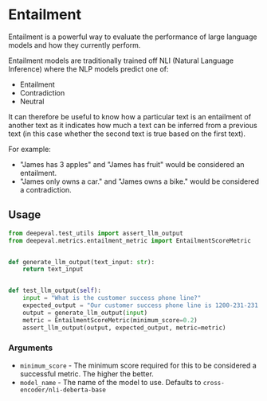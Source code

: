 # Entailment

Entailment is a powerful way to evaluate the performance of large language models and how they currently perform.

Entailment models are traditionally trained off NLI (Natural Language Inference) where the NLP models predict one of: 

- Entailment
- Contradiction
- Neutral

It can therefore be useful to know how a particular text is an entailment of another text as it indicates how much a text can be inferred from a previous text (in this case whether the second text is true based on the first text).

For example:
- "James has 3 apples" and "James has fruit" would be considered an entailment.
- "James only owns a car." and "James owns a bike." would be considered a contradiction.

## Usage

```python
from deepeval.test_utils import assert_llm_output
from deepeval.metrics.entailment_metric import EntailmentScoreMetric


def generate_llm_output(text_input: str):
    return text_input


def test_llm_output(self):
    input = "What is the customer success phone line?"
    expected_output = "Our customer success phone line is 1200-231-231."
    output = generate_llm_output(input)
    metric = EntailmentScoreMetric(minimum_score=0.2)
    assert_llm_output(output, expected_output, metric=metric)

```

### Arguments

- `minimum_score` - The minimum score required for this to be considered a successful metric. The higher the better.
- `model_name` - The name of the model to use. Defaults to `cross-encoder/nli-deberta-base`
